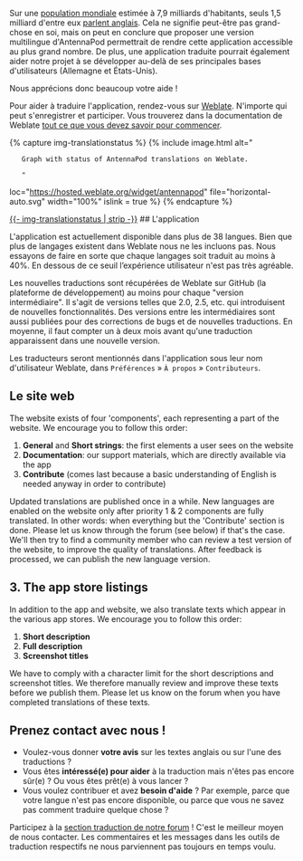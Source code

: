 Sur une [population mondiale](https://en.wikipedia.org/wiki/World_population) estimée à 7,9 milliards d'habitants, seuls 1,5 milliard d'entre eux [parlent anglais](https://www.ethnologue.com/insights/ethnologue200/). Cela ne signifie peut-être pas grand-chose en soi, mais on peut en conclure que proposer une version multilingue d'AntennaPod permettrait de rendre cette application accessible au plus grand nombre. De plus, une application traduite pourrait également aider notre projet à se développer au-delà de ses principales bases d'utilisateurs (Allemagne et États-Unis).

Nous apprécions donc beaucoup votre aide !

Pour aider à traduire l'application, rendez-vous sur [Weblate](https://hosted.weblate.org/projects/antennapod/app/). N'importe qui peut s'enregistrer et participer. Vous trouverez dans la documentation de Weblate [tout ce que vous devez savoir pour commencer](https://docs.weblate.org/en/latest/user/translating.html).

{% capture img-translationstatus %} {% include image.html alt="

       Graph with status of AntennaPod translations on Weblate.

       "

loc="https://hosted.weblate.org/widget/antennapod" file="horizontal-auto.svg" width="100%" islink = true %} {% endcapture %}

<object data="https://hosted.weblate.org/widget/antennapod/horizontal-auto.svg" type="image/svg+xml" width="100%" height="auto" crossorigin="anonymous">
<a href="https://hosted.weblate.org/engage/antennapod" target="_blank">{{- img-translationstatus | strip -}}</a>
</object>## L'application

L'application est actuellement disponible dans plus de 38 langues. Bien que plus de langages existent dans Weblate nous ne les incluons pas. Nous essayons de faire en sorte que chaque langages soit traduit au moins à 40%. En dessous de ce seuil l’expérience utilisateur n'est pas très agréable.

Les nouvelles traductions sont récupérées de Weblate sur GitHub (la plateforme de développement) au moins pour chaque "version intermédiaire". Il s'agit de versions telles que 2.0, 2.5, etc. qui introduisent de nouvelles fonctionnalités. Des versions entre les intermédiaires sont aussi publiées pour des corrections de bugs et de nouvelles traductions. En moyenne, il faut compter un à deux mois avant qu'une traduction apparaissent dans une nouvelle version.

Les traducteurs seront mentionnés dans l'application sous leur nom d'utilisateur Weblate, dans `Préférences` » `À propos` » `Contributeurs`.

## Le site web

The website exists of four 'components', each representing a part of the website. We encourage you to follow this order:

1. **General** and **Short strings**: the first elements a user sees on the website
1. **Documentation**: our support materials, which are directly available via the app
1. **Contribute** (comes last because a basic understanding of English is needed anyway in order to contribute)

Updated translations are published once in a while. New languages are enabled on the website only after priority 1 & 2 components are fully translated. In other words: when everything but the 'Contribute' section is done. Please let us know through the forum (see below) if that's the case. We'll then try to find a community member who can review a test version of the website, to improve the quality of translations. After feedback is processed, we can publish the new language version.

## 3. The app store listings

In addition to the app and website, we also translate texts which appear in the various app stores. We encourage you to follow this order:

1. **Short description**
1. **Full description**
1. **Screenshot titles**

We have to comply with a character limit for the short descriptions and screenshot titles. We therefore manually review and improve these texts before we publish them. Please let us know on the forum when you have completed translations of these texts.

## Prenez contact avec nous !

* Voulez-vous donner **votre avis** sur les textes anglais ou sur l'une des traductions ?
* Vous êtes **intéressé(e) pour aider** à la traduction mais n'êtes pas encore sûr(e) ? Ou vous êtes prêt(e) à vous lancer ?
* Vous voulez contribuer et avez **besoin d'aide** ? Par exemple, parce que votre langue n'est pas encore disponible, ou parce que vous ne savez pas comment traduire quelque chose ?

Participez à la [section traduction de notre forum](https://forum.antennapod.org/c/translations/11) ! C'est le meilleur moyen de nous contacter. Les commentaires et les messages dans les outils de traduction respectifs ne nous parviennent pas toujours en temps voulu.
